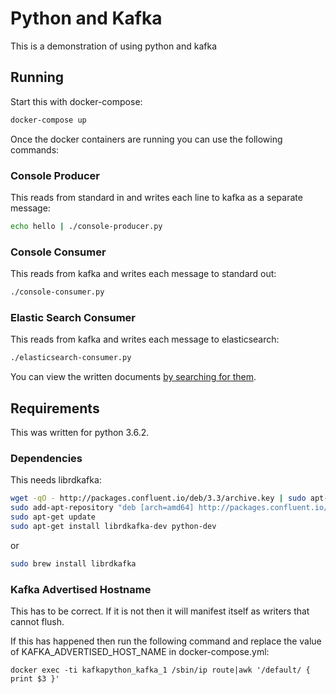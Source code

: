 Python and Kafka
================

This is a demonstration of using python and kafka

Running
-------

Start this with docker-compose:

```bash
docker-compose up
```

Once the docker containers are running you can use the following commands:

### Console Producer

This reads from standard in and writes each line to kafka as a separate message:

```bash
echo hello | ./console-producer.py
```

### Console Consumer

This reads from kafka and writes each message to standard out:

```bash
./console-consumer.py
```

### Elastic Search Consumer

This reads from kafka and writes each message to elasticsearch:

```bash
./elasticsearch-consumer.py
```

You can view the written documents [by searching for them](http://localhost:9200/example/_search?pretty).

Requirements
------------

This was written for python 3.6.2.

### Dependencies

This needs librdkafka:

```bash
wget -qO - http://packages.confluent.io/deb/3.3/archive.key | sudo apt-key add -
sudo add-apt-repository "deb [arch=amd64] http://packages.confluent.io/deb/3.3 stable main"
sudo apt-get update
sudo apt-get install librdkafka-dev python-dev
```

or

```bash
sudo brew install librdkafka
```

### Kafka Advertised Hostname

This has to be correct. If it is not then it will manifest itself as writers that cannot flush.

If this has happened then run the following command and replace the value of KAFKA_ADVERTISED_HOST_NAME in docker-compose.yml:

```
docker exec -ti kafkapython_kafka_1 /sbin/ip route|awk '/default/ { print $3 }'
```
